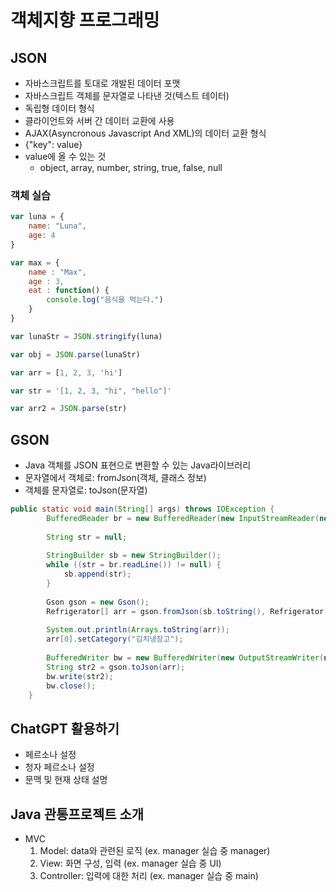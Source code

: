 # 객체지향 프로그래밍

## JSON
- 자바스크립트를 토대로 개발된 데이터 포맷
- 자바스크립트 객체를 문자열로 나타낸 것(텍스트 테이터)
- 독립형 데이터 형식
- 클라이언트와 서버 간 데이터 교환에 사용
- AJAX(Asyncronous Javascript And XML)의 데이터 교환 형식
- {"key": value}
- value에 올 수 있는 것
    * object, array, number, string, true, false, null

### 객체 실습
```Javascript
var luna = {
    name: "Luna",
    age: 4
}

var max = {
    name : "Max",
    age : 3,
    eat : function() {
        console.log("음식을 먹는다.")
    }
}

var lunaStr = JSON.stringify(luna)

var obj = JSON.parse(lunaStr)

var arr = [1, 2, 3, 'hi']

var str = '[1, 2, 3, "hi", "hello"]'

var arr2 = JSON.parse(str)
```

## GSON
- Java 객체를 JSON 표현으로 변환할 수 있는 Java라이브러리
- 문자열에서 객체로: fromJson(객체, 클래스 정보)
- 객체를 문자열로: toJson(문자열)
```Java
public static void main(String[] args) throws IOException {
		BufferedReader br = new BufferedReader(new InputStreamReader(new FileInputStream("data/refrigerator.json")));
		
		String str = null;
		
		StringBuilder sb = new StringBuilder();
		while ((str = br.readLine()) != null) {
			sb.append(str);
		}
		
		Gson gson = new Gson();
		Refrigerator[] arr = gson.fromJson(sb.toString(), Refrigerator[].class);
		
		System.out.println(Arrays.toString(arr));
		arr[0].setCategory("김치냉장고");
		
		BufferedWriter bw = new BufferedWriter(new OutputStreamWriter(new FileOutputStream("data/ref-copy.json")));
		String str2 = gson.toJson(arr);
		bw.write(str2);
		bw.close();
	}
```

## ChatGPT 활용하기
- 페르소나 설정
- 청자 페르소나 설정
- 문맥 및 현재 상태 설명

## Java 관통프로젝트 소개
- MVC
    1. Model: data와 관련된 로직 (ex. manager 실습 중 manager)
    2. View: 화면 구성, 입력 (ex. manager 실습 중 UI)
    3. Controller: 입력에 대한 처리 (ex. manager 실습 중 main)